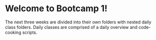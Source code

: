 # Welcome to Bootcamp 1!

The next three weeks are divided into their own folders with nested daily class folders. Daily classes are comprised of a daily overview and code-cooking scripts.
